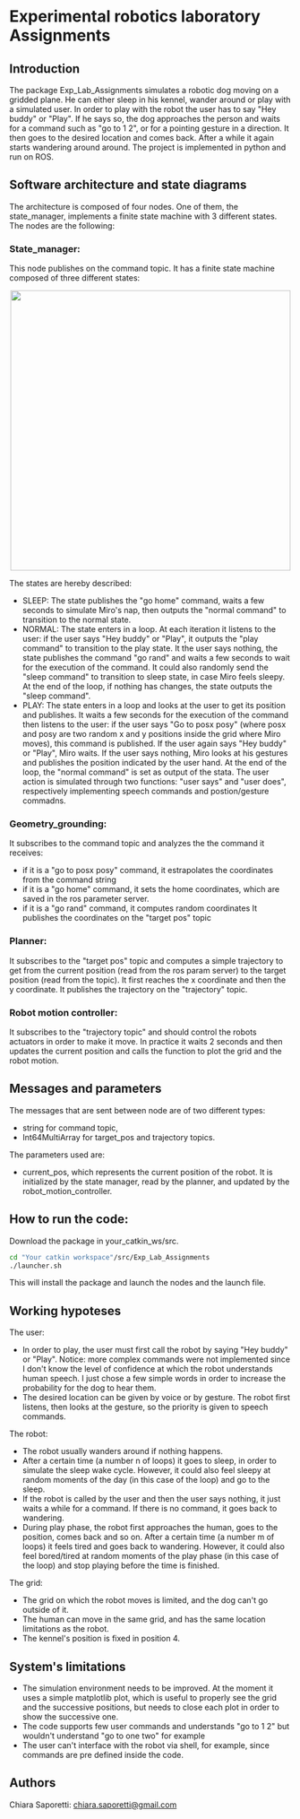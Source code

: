 # Experimental robotics laboratory Assignments

## Introduction
The package Exp_Lab_Assignments simulates a robotic dog moving on a gridded plane. He can either sleep in his kennel, wander around or play with a simulated user. In order to play with the robot the user has to say "Hey buddy" or "Play". If he says so, the dog approaches the person and waits for a command such as "go to 1 2", or for a pointing gesture in a direction. It then goes to the desired location and comes back. After a while it again starts wandering around around. 
The project is implemented in python and run on ROS. 

## Software architecture and state diagrams
The architecture is composed of four nodes. One of them, the state_manager,  implements a finite state machine with 3 different states. The nodes are the following:

### State_manager:

This node publishes on the command topic. It has a finite state machine composed of three different states:

<p align="center">
  <img height="500" width="500" src="https://github.com/ChiaraSapo/Experimental-robotics-laboratory-Assignments/blob/master/Exp_lab_assignments/images/Screenshot%20from%202020-10-29%2008-36-49.png?raw=true "Title"">
</p>

The states are hereby described:
- SLEEP: The state publishes the "go home" command, waits a few seconds to simulate Miro's nap, then outputs the "normal command" to transition to the normal state.
- NORMAL: The state enters in a loop. At each iteration it listens to the user: if the user says "Hey buddy" or "Play", it outputs the "play command" to transition to the play state. It the user says nothing, the state publishes the command "go rand" and waits a few seconds to wait for the execution of the command. It could also randomly send the "sleep command" to transition to sleep state, in case Miro feels sleepy. At the end of the loop, if nothing has changes, the state outputs the "sleep command".
- PLAY: The state enters in a loop and looks at the user to get its position and publishes. It waits a few seconds for the execution of the command then listens to the user: if the user says "Go to posx posy" (where posx and posy are two random x and y positions inside the grid where Miro moves), this command is published. If the user again says "Hey buddy" or "Play", Miro waits. If the user says nothing, Miro looks at his gestures and publishes the position indicated by the user hand. At the end of the loop, the "normal command" is set as output of the stata.
The user action is simulated through two functions: "user says" and "user does", respectively implementing speech commands and postion/gesture commadns.


### Geometry_grounding:

It subscribes to the command topic and analyzes the the command it receives: 
- if it is a "go to posx posy" command, it estrapolates the coordinates from the command string 
- if it is a "go home" command, it sets the home coordinates, which are saved in the ros parameter server.
- if it is a "go rand" command, it computes random coordinates
It publishes the coordinates on the "target pos" topic

### Planner:

It subscribes to the "target pos" topic and computes a simple trajectory to get from the current position (read from the ros param server) to the target position (read from the topic). It first reaches the x coordinate and then the y coordinate. It publishes the trajectory on the "trajectory" topic.

### Robot motion controller:

It subscribes to the "trajectory topic" and should control the robots actuators in order to make it move. In practice it waits 2 seconds and then updates the current position and calls the function to plot the grid and the robot motion.

## Messages and parameters
The messages that are sent between node are of two different types: 
- string for command topic,
- Int64MultiArray for target_pos and trajectory topics. 

The parameters used are:
- current_pos, which represents the current position of the robot. It is initialized by the state manager, read by the planner, and updated by the robot_motion_controller. 

## How to run the code:
Download the package in your_catkin_ws/src.
```sh
cd "Your catkin workspace"/src/Exp_Lab_Assignments
./launcher.sh
```
This will install the package and launch the nodes and the launch file.

## Working hypoteses
The user: 
- In order to play, the user must first call the robot by saying "Hey buddy" or "Play". Notice: more complex commands were not implemented since I don't know the level of confidence at which the robot understands human speech. I just chose a few simple words in order to increase the probability for the dog to hear them.
- The desired location can be given by voice or by gesture. The robot first listens, then looks at the gesture, so the priority is given to speech commands.

The robot:
- The robot usually wanders around if nothing happens.
- After a certain time (a number n of loops) it goes to sleep, in order to simulate the sleep wake cycle. However, it could also feel sleepy at random moments of the day (in this case of the loop) and go to the sleep.
- If the robot is called by the user and then the user says nothing, it just waits a while for a command. If there is no command, it goes back to wandering.
- During play phase, the robot first approaches the human, goes to the position, comes back and so on. After a certain time (a number m of loops) it feels tired and goes back to wandering. However, it could also feel bored/tired at random moments of the play phase (in this case of the loop) and stop playing before the time is finished.

The grid:
- The grid on which the robot moves is limited, and the dog can't go outside of it.
- The human can move in the same grid, and has the same location limitations as the robot.
- The kennel's position is fixed in position 4.

## System's limitations
- The simulation environment needs to be improved. At the moment it uses a simple matplotlib plot, which is useful to properly see the grid and the successive positions, but needs to close each plot in order to show the successive one.
- The code supports few user commands and understands "go to 1 2" but wouldn't understand "go to one two" for example
- The user can't interface with the robot via shell, for example, since commands are pre defined inside the code.

## Authors
Chiara Saporetti: chiara.saporetti@gmail.com

